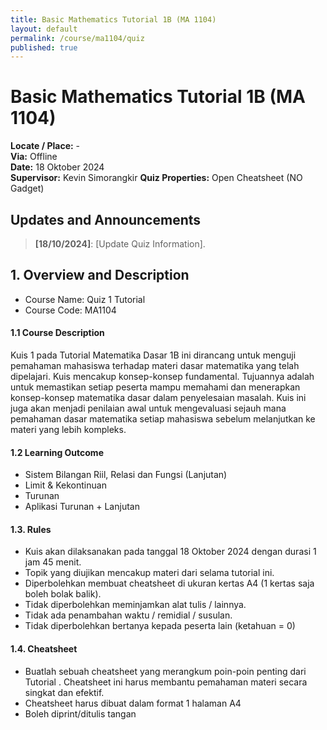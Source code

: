 ```yaml
---
title: Basic Mathematics Tutorial 1B (MA 1104)
layout: default
permalink: /course/ma1104/quiz
published: true
---
```

# Basic Mathematics Tutorial 1B (MA 1104)

**Locate / Place:** -  
**Via:** Offline  
**Date:** 18 Oktober 2024  
**Supervisor:** Kevin Simorangkir 
**Quiz Properties:** Open Cheatsheet (NO Gadget)



## Updates and Announcements

> **[18/10/2024]**: [Update Quiz Information].


## 1. Overview and Description

* Course Name: Quiz 1 Tutorial
* Course Code: MA1104

#### 1.1 Course Description

Kuis 1 pada Tutorial Matematika Dasar 1B ini dirancang untuk menguji pemahaman mahasiswa terhadap materi dasar matematika yang telah dipelajari. Kuis mencakup konsep-konsep fundamental. Tujuannya adalah untuk memastikan setiap peserta mampu memahami dan menerapkan konsep-konsep matematika dasar dalam penyelesaian masalah. Kuis ini juga akan menjadi penilaian awal untuk mengevaluasi sejauh mana pemahaman dasar matematika setiap mahasiswa sebelum melanjutkan ke materi yang lebih kompleks.

#### 1.2 Learning Outcome

- Sistem Bilangan Riil, Relasi dan Fungsi (Lanjutan)
- Limit & Kekontinuan
- Turunan 
- Aplikasi Turunan + Lanjutan

#### 1.3. Rules

- Kuis akan dilaksanakan pada tanggal 18 Oktober 2024 dengan durasi 1 jam 45 menit.
- Topik yang diujikan mencakup materi dari selama tutorial ini.
- Diperbolehkan membuat  cheatsheet di ukuran kertas A4 (1 kertas saja boleh bolak balik).
- Tidak diperbolehkan meminjamkan alat tulis /  lainnya.
- Tidak ada penambahan waktu / remidial / susulan.
- Tidak diperbolehkan bertanya kepada peserta lain (ketahuan = 0)

#### 1.4. Cheatsheet
- Buatlah sebuah cheatsheet yang merangkum poin-poin penting dari Tutorial . Cheatsheet ini harus membantu pemahaman materi secara singkat dan efektif.
- Cheatsheet harus dibuat dalam format 1 halaman A4
- Boleh diprint/ditulis tangan

